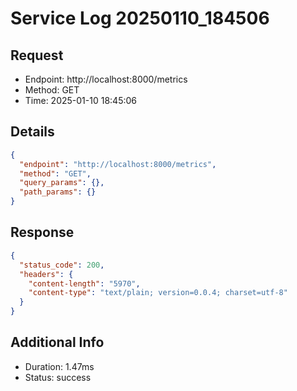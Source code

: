 # Service Log 20250110_184506

## Request
- Endpoint: http://localhost:8000/metrics
- Method: GET
- Time: 2025-01-10 18:45:06

## Details
```json
{
  "endpoint": "http://localhost:8000/metrics",
  "method": "GET",
  "query_params": {},
  "path_params": {}
}
```

## Response
```json
{
  "status_code": 200,
  "headers": {
    "content-length": "5970",
    "content-type": "text/plain; version=0.0.4; charset=utf-8"
  }
}
```

## Additional Info
- Duration: 1.47ms
- Status: success
